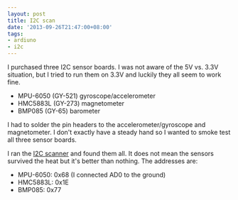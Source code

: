 ```yaml
---
layout: post
title: I2C scan
date: '2013-09-26T21:47:00+08:00'
tags:
- ardiuno
- i2c
---
```

I purchased three I2C sensor boards. I was not aware of the 5V vs. 3.3V situation, but I tried to run them on 3.3V and luckily they all seem to work fine.

- MPU-6050 (GY-521) gyroscope/accelerometer
- HMC5883L (GY-273) magnetometer
- BMP085 (GY-65) barometer

I had to solder the pin headers to the accelerometer/gyroscope and magnetometer. I don't exactly have a steady hand so I wanted to smoke test all three sensor boards.

I ran the [I2C scanner](https://playground.arduino.cc/Main/I2cScanner) and found them all. It does not mean the sensors survived the heat but it's better than nothing. The addresses are:

- MPU-6050: 0x68 (I connected AD0 to the ground)
- HMC5883L: 0x1E
- BMP085: 0x77
